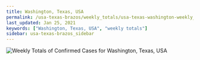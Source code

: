```yaml
---
title: Washington, Texas, USA
permalink: /usa-texas-brazos/weekly_totals/usa-texas-washington-weekly_totals.html
last_updated: Jan 25, 2021
keywords: ["Washington, Texas, USA", "weekly totals"]
sidebar: usa-texas-brazos_sidebar
---
```


![Weekly Totals of Confirmed Cases for Washington, Texas, USA](/covid_tracker/images/graphs/usa-texas-washington-weekly_totals_graph.png)
